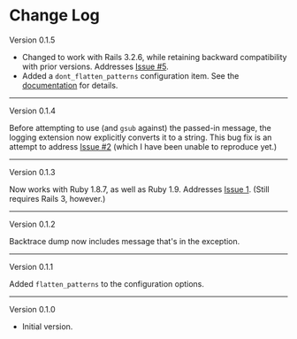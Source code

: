 # Change Log

Version 0.1.5

- Changed to work with Rails 3.2.6, while retaining backward compatibility
  with prior versions. Addresses [Issue #5][].
- Added a `dont_flatten_patterns` configuration item. See the
  [documentation](http://software.clapper.org/grizzled-rails-logger/) for
  details.

[Issue #5]: https://github.com/bmc/grizzled-rails-logger/issues/5

---

Version 0.1.4

Before attempting to use (and `gsub` against) the passed-in message, the
logging extension now explicitly converts it to a string. This bug fix is an
attempt to address [Issue #2][issue2] (which I have been unable to reproduce
yet.)

[issue2]: https://github.com/bmc/grizzled-rails-logger/issues/2

---

Version 0.1.3

Now works with Ruby 1.8.7, as well as Ruby 1.9. Addresses [Issue 1][issue1].
(Still requires Rails 3, however.)

[issue1]: https://github.com/bmc/grizzled-rails-logger/issues/1

---

Version 0.1.2

Backtrace dump now includes message that's in the exception.

---

Version 0.1.1

Added `flatten_patterns` to the configuration options.

---

Version 0.1.0

* Initial version.

